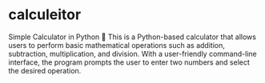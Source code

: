 # calculeitor
Simple Calculator in Python 🧮
This is a Python-based calculator that allows users to perform basic mathematical operations such as addition, subtraction, multiplication, and division. With a user-friendly command-line interface, the program prompts the user to enter two numbers and select the desired operation.
